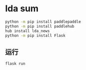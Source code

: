 # lda sum

```bash
python -m pip install paddlepaddle
python -m pip install paddlehub
hub install lda_news
python -m pip install Flask
```


## 运行

```bash
flask run
```
